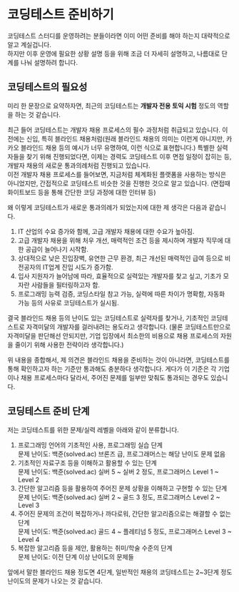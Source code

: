 # 코딩테스트 준비하기

코딩테스트 스터디를 운영하려는 분들이라면 이미 어떤 준비를 해야 하는지 대략적으로 알고 계실겁니다.  
하지만 이후 운영에 필요한 상황 설명 등을 위해 조금 더 자세히 설명하고, 나름대로 단계를 나눠 설명하려 합니다.

## 코딩테스트의 필요성

미리 한 문장으로 요약하자면, 최근의 코딩테스트는 **개발자 전용 토익 시험** 정도의 역할을 하는 것 같습니다.

최근 들어 코딩테스트는 개발자 채용 프로세스의 필수 과정처럼 취급되고 있습니다. 이전에는 신입, 특히 블라인드 채용처럼(원래 블라인드 채용의 의미는 이런게 아니지만, 카카오 블라인드 채용 등의 예시가 너무 유명하여, 이런 식으로 표현합니다.) 특별한 실력자들을 찾기 위해 진행되었다면, 이제는 경력도 코딩테스트 이후 면접 일정이 잡히는 등, 개발자 채용의 새로운 통과의례처럼 진행되고 있습니다.  
이전 개발자 채용 프로세스를 들어보면, 지금처럼 체계화된 플랫폼을 사용하는 방식은 아니었지만, 간접적으로 코딩테스트 비슷한 것을 진행한 것으로 알고 있습니다. (면접때 화이트보드 등을 통해 간단한 코딩 과정에 대한 인터뷰 등)

왜 이렇게 코딩테스트가 새로운 통과의례가 되었는지에 대한 제 생각은 다음과 같습니다.

1. IT 산업의 수요 증가와 함께, 고급 개발자 채용에 대한 수요가 높아짐.
2. 고급 개발자 채용을 위해 처우 개선, 매력적인 조건 등을 제시하며 개발자 직무에 대한 공급이 늘어나기 시작함.
3. 상대적으로 낮은 진입장벽, 유연한 근무 환경, 최근 개선된 매력적인 급여 등으로 비전공자의 IT업계 진입 시도가 증가함.
4. 입사 지원자가 늘어남에 따라, 효율적으로 실력있는 개발자를 찾고 싶고, 기초가 모자란 사람들을 필터링하고자 함.
5. 프로그래밍 능력 검증, 코딩스타일 참고 가능, 실력에 따른 차이가 명확함, 자동화 가능 등의 사유로 코딩테스트가 실시됨.

결국 블라인드 채용 등의 난이도 있는 코딩테스트로 실력자를 찾거나, 기초적인 코딩테스트로 자격미달의 개발자를 걸러내려는 용도라고 생각합니다. (물론 코딩테스트만으로 자격미달을 판단해선 안되지만, 기업 입장에서 최소한의 비용으로 채용 프로세스의 자원을 줄이기 위해 사용한 전략이라 생각합니다.)

위 내용을 종합해서, 제 의견은 블라인드 채용을 준비하는 것이 아니라면, 코딩테스트를 통해 확인하고자 하는 기준만 통과해도 충분하다 생각합니다. 게다가 이 기준은 각 기업이나 채용 프로세스마다 달라서, 주어진 문제를 일부만 맞춰도 통과되는 경우도 있습니다.

## 코딩테스트 준비 단계

저는 코딩테스트를 위한 문제/실력 레벨을 아래와 같이 분류합니다.

1. 프로그래밍 언어의 기초적인 사용, 프로그래밍 실습 단계  
   문제 난이도: 백준(solved.ac) 브론즈 급, 프로그래머스는 해당 난이도 문제 없음
2. 기초적인 자료구조 등을 이해하고 활용할 수 있는 단계  
   문제 난이도: 백준(solved.ac) 실버 5 \~ 실버 2 정도, 프로그래머스 Level 1 \~ Level 2
3. 간단한 알고리즘 등을 활용하여 주어진 문제 상황을 이해하고 구현할 수 있는 단계  
   문제 난이도: 백준(solved.ac) 실버 2 \~ 골드 3 정도, 프로그래머스 Level 2 \~ Level 3
4. 주어진 문제의 조건이 복잡하거나 까다로워, 간단한 알고리즘으로는 해결할 수 없는 단계  
   문제 난이도: 백준(solved.ac) 골드 4 \~ 플레티넘 5 정도, 프로그래머스 Level 3 \~ Level 4
5. 복잡한 알고리즘 등을 제안, 활용하는 취미/학술 수준의 단계  
   문제 난이도: 이전 단계 이상 난이도의 문제들

앞에서 말한 블라인드 채용 정도면 4단계, 일반적인 채용의 코딩테스트는 2~3단계 정도 난이도의 문제가 나오는 것 같습니다.
